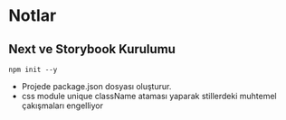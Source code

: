 # Notlar

## Next ve Storybook Kurulumu

`npm init --y`

- Projede package.json dosyası oluşturur.
- css module unique className ataması yaparak stillerdeki muhtemel çakışmaları engelliyor

